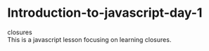 # Introduction-to-javascript-day-1
closures
<br>This is a javascript lesson focusing on learning closures.
